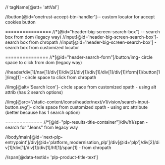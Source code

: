// tagName[@att= 'attVal']

//button[@id='onetrust-accept-btn-handler']-- custom locator for accept cookies button

================
//*[@id="header-big-screen-search-box"] -- search box from dom (legacy way)
//input[@id='header-big-screen-search-box']- search box from chropath
//input[@id='header-big-screen-search-box'] - search box from customized locator

===============
//*[@id="header-search-form"]/button/img- circle space to click from dom (legacy way)

//header/div[1]/nav[1]/div[1]/div[2]/div[1]/div[1]/div[1]/div[1]/form[1]/button[1]/img[1] - circle space to click from chropath

//img[@alt='Search Icon']- circle space from customized xpath - using alt attrib (has 2 search options)

//img[@src='/static-content/icons/header/next/v1/vision/search-input-button.svg']- circle space from customized xpath - using src attribute (better because has 1 search option)

=============
//*[@id="plp-results-title-container"]/div/h1/span - search for "Jeans" from legacy way

//body/main[@id='next-plp-entrypoint']/div[@id='platform_modernisation_plp']/div[@id='plp']/div[2]/div[1]/div[1]/div[1]/div[1]/h1[1]/span[1] - from chropath

//span[@data-testid= 'plp-product-title-text']